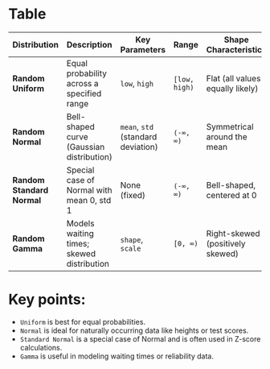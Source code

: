 # Table

| Distribution            | Description                                  | Key Parameters                | Range                    | Shape Characteristics       |
|-------------------------|----------------------------------------------|-------------------------------|---------------------------|-----------------------------|
| **Random Uniform**        | Equal probability across a specified range   | `low`, `high`                 | `[low, high)`             | Flat (all values equally likely) |
| **Random Normal**         | Bell-shaped curve (Gaussian distribution)    | `mean`, `std` (standard deviation) | `(-∞, ∞)`             | Symmetrical around the mean |
| **Random Standard Normal**| Special case of Normal with mean 0, std 1    | None (fixed)                   | `(-∞, ∞)`                  | Bell-shaped, centered at 0 |
| **Random Gamma**          | Models waiting times; skewed distribution    | `shape`, `scale`               | `[0, ∞)`                  | Right-skewed (positively skewed) |

# Key points:
  - `Uniform` is best for equal probabilities.
  - `Normal` is ideal for naturally occurring data like heights or test scores.
  - `Standard Normal` is a special case of Normal and is often used in Z-score calculations.
  - `Gamma` is useful in modeling waiting times or reliability data.